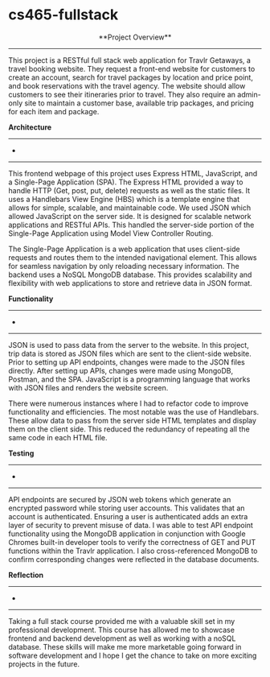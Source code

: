 # cs465-fullstack

<p align="center">**Project Overview**</p>
<hr/>

This project is a RESTful full stack web application for Travlr Getaways, a travel booking website. They request a front-end website for customers to create an account, search for travel packages by location and price point, and book reservations with the travel agency. The website should allow customers to see their itineraries prior to travel. They also require an admin-only site to maintain a customer base, available trip packages, and pricing for each item and package.

**Architecture**
***
-
<hr/>

This frontend webpage of this project uses Express HTML, JavaScript, and a Single-Page Application (SPA). The Express HTML provided a way to handle HTTP (Get, post, put, delete) requests as well as the static files. It uses a Handlebars View Engine (HBS) which is a template engine that allows for simple, scalable, and maintainable code. We used JSON which allowed JavaScript on the server side. It is designed for scalable network applications and RESTful APIs. This handled the server-side portion of the Single-Page Application using Model View Controller Routing.

The Single-Page Application is a web application that uses client-side requests and routes them to the intended navigational element. This allows for seamless navigation by only reloading necessary information. The backend uses a NoSQL MongoDB database. This provides scalability and flexibility with web applications to store and retrieve data in JSON format.  

**Functionality**
***
-
<hr/>
JSON is used to pass data from the server to the website. In this project, trip data is stored as JSON files which are sent to the client-side website. Prior to setting up API endpoints, changes were made to the JSON files directly. After setting up APIs, changes were made using MongoDB, Postman, and the SPA. JavaScript is a programming language that works with JSON files and renders the website screen. 

There were numerous instances where I had to refactor code to improve functionality and efficiencies. The most notable was the use of Handlebars. These allow data to pass from the server side HTML templates and display them on the client side. This reduced the redundancy of repeating all the same code in each HTML file. 

**Testing**
***
-
<hr/>

API endpoints are secured by JSON web tokens which generate an encrypted password while storing user accounts. This validates that an account is authenticated. Ensuring a user is authenticated adds an extra layer of security to prevent misuse of data. I was able to test API endpoint functionality using the MongoDB application in conjunction with Google Chromes built-in developer tools to verify the correctness of GET and PUT functions within the Travlr application. I also cross-referenced MongoDB to confirm corresponding changes were reflected in the database documents.

**Reflection**
***
-
<hr/>

Taking a full stack course provided me with a valuable skill set in my professional development. This course has allowed me to showcase frontend and backend development as well as working with a noSQL database. These skills will make me more marketable going forward in software development and I hope I get the chance to take on more exciting projects in the future.
